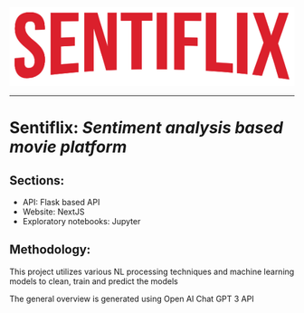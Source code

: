![alt text](./img/logo.png "Title")

---

# **Sentiflix:** *Sentiment analysis based movie platform*

## **Sections:**
- API: Flask based API
- Website: NextJS
- Exploratory notebooks: Jupyter

## **Methodology:**

This project utilizes various NL processing techniques and machine learning models to clean, train and predict the models

The general overview is generated using Open AI Chat GPT 3 API